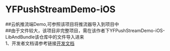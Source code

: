# YFPushStreamDemo-iOS
##云帆推流端Demo,可参照该项目将推流器导入到项目中</br>
##由于文件较大，该项目非完整项目，需在该作者下YFPushStreamDemo-iOS-LibAndBundle该仓库中的文件导入进来 </br>
1、开发者文档请参考链接[开发文档](http://www.yfcloud.com)</br>
